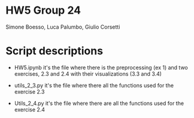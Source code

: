 # HW5 Group 24


Simone Boesso, Luca Palumbo, Giulio Corsetti

# Script descriptions

- HW5.ipynb 
it's the file where there is the preprocessing (ex 1) and two exercises, 2.3 and 2.4 with their visualizations (3.3  and 3.4)

- utils_2_3.py
it's the file where there all the functions used for the exercise 2.3

- Utils_2_4.py
it's the file where there are all the functions used for the exercise 2.4
